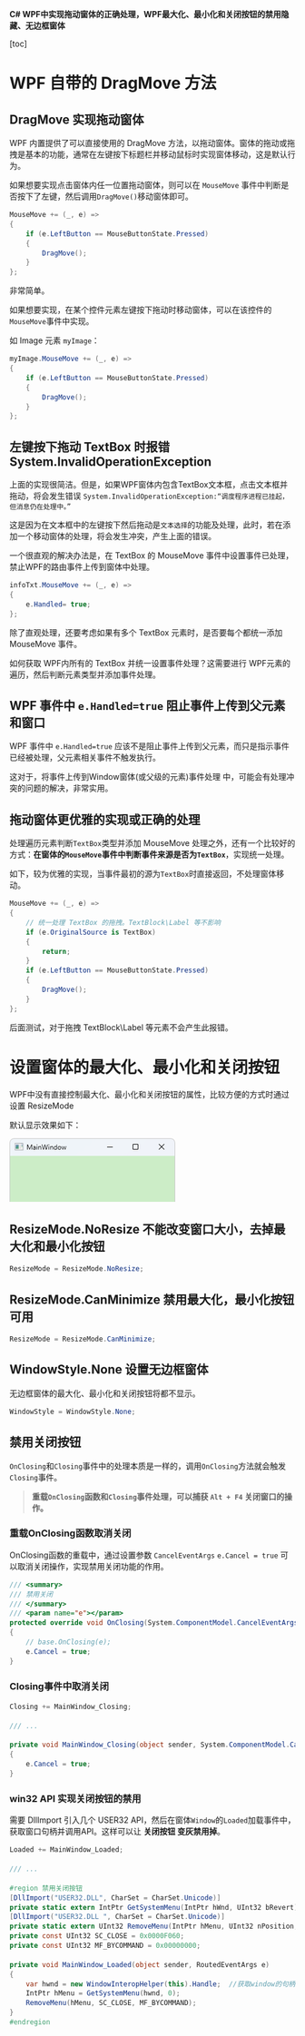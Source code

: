 **C# WPF中实现拖动窗体的正确处理，WPF最大化、最小化和关闭按钮的禁用隐藏、无边框窗体**

[toc]

# WPF 自带的 DragMove 方法

## DragMove 实现拖动窗体

WPF 内置提供了可以直接使用的 DragMove 方法，以拖动窗体。窗体的拖动或拖拽是基本的功能，通常在左键按下标题栏并移动鼠标时实现窗体移动，这是默认行为。

如果想要实现点击窗体内任一位置拖动窗体，则可以在 `MouseMove` 事件中判断是否按下了左键，然后调用`DragMove()`移动窗体即可。

```C#
MouseMove += (_, e) =>
{
    if (e.LeftButton == MouseButtonState.Pressed)
    {
        DragMove();
    }
};
```

非常简单。

如果想要实现，在某个控件元素左键按下拖动时移动窗体，可以在该控件的`MouseMove`事件中实现。

如 Image 元素 `myImage`：

```C#
myImage.MouseMove += (_, e) =>
{
    if (e.LeftButton == MouseButtonState.Pressed)
    {
        DragMove();
    }
};
```

## 左键按下拖动 TextBox 时报错 System.InvalidOperationException

上面的实现很简洁。但是，如果WPF窗体内包含TextBox文本框，点击文本框并拖动，将会发生错误 `System.InvalidOperationException:“调度程序进程已挂起，但消息仍在处理中。”`

这是因为在文本框中的左键按下然后拖动是`文本选择`的功能及处理，此时，若在添加一个移动窗体的处理，将会发生冲突，产生上面的错误。

一个很直观的解决办法是，在 TextBox 的 MouseMove 事件中设置事件已处理，禁止WPF的路由事件上传到窗体中处理。

```C#
infoTxt.MouseMove += (_, e) =>
{
    e.Handled= true;
};
```

除了直观处理，还要考虑如果有多个 TextBox 元素时，是否要每个都统一添加 MouseMove 事件。

如何获取 WPF内所有的 TextBox 并统一设置事件处理？这需要进行 WPF元素的遍历，然后判断元素类型并添加事件处理。

## WPF 事件中 `e.Handled=true` 阻止事件上传到父元素和窗口

 WPF 事件中 `e.Handled=true` 应该不是阻止事件上传到父元素，而只是指示事件已经被处理，父元素相关事件不触发执行。

 这对于，将事件上传到Window窗体(或父级的元素)事件处理 中，可能会有处理冲突的问题的解决，非常实用。

## 拖动窗体更优雅的实现或正确的处理

处理遍历元素判断`TextBox`类型并添加 MouseMove 处理之外，还有一个比较好的方式：**在窗体的`MouseMove`事件中判断事件来源是否为`TextBox`**，实现统一处理。

如下，较为优雅的实现，当事件最初的源为`TextBox`时直接返回，不处理窗体移动。

```C#
MouseMove += (_, e) =>
{
    // 统一处理 TextBox 的拖拽。TextBlock\Label 等不影响
    if (e.OriginalSource is TextBox)
    {
        return;
    }
    if (e.LeftButton == MouseButtonState.Pressed)
    {
        DragMove();
    }
};
```

后面测试，对于拖拽 TextBlock\Label 等元素不会产生此报错。

# 设置窗体的最大化、最小化和关闭按钮

WPF中没有直接控制最大化、最小化和关闭按钮的属性，比较方便的方式时通过设置 ResizeMode

默认显示效果如下：

![](img/20221212215128.png)  

## ResizeMode.NoResize 不能改变窗口大小，去掉最大化和最小化按钮

```C#
ResizeMode = ResizeMode.NoResize;
```
 
## ResizeMode.CanMinimize 禁用最大化，最小化按钮可用

```C#
ResizeMode = ResizeMode.CanMinimize;
```

## WindowStyle.None 设置无边框窗体

无边框窗体的最大化、最小化和关闭按钮将都不显示。

```C#
WindowStyle = WindowStyle.None;
```

## 禁用关闭按钮

`OnClosing`和`Closing`事件中的处理本质是一样的，调用`OnClosing`方法就会触发`Closing`事件。

> **重载`OnClosing`函数和`Closing`事件处理，可以捕获 `Alt + F4` 关闭窗口的操作。**

### 重载OnClosing函数取消关闭

OnClosing函数的重载中，通过设置参数 `CancelEventArgs` `e.Cancel = true` 可以取消关闭操作，实现禁用关闭功能的作用。

```C#
/// <summary>
/// 禁用关闭
/// </summary>
/// <param name="e"></param>
protected override void OnClosing(System.ComponentModel.CancelEventArgs e)
{
    // base.OnClosing(e);
    e.Cancel = true;
}
```

### Closing事件中取消关闭

```C#
Closing += MainWindow_Closing;

/// ...

private void MainWindow_Closing(object sender, System.ComponentModel.CancelEventArgs e)
{
    e.Cancel = true;
}
```

### win32 API 实现关闭按钮的禁用

需要 DllImport 引入几个 USER32 API，然后在窗体`Window`的`Loaded`加载事件中，获取窗口句柄并调用API。这样可以让 **关闭按钮 变灰禁用掉**。

```C#
Loaded += MainWindow_Loaded;

/// ...

#region 禁用关闭按钮
[DllImport("USER32.DLL", CharSet = CharSet.Unicode)]
private static extern IntPtr GetSystemMenu(IntPtr hWnd, UInt32 bRevert);
[DllImport("USER32.DLL ", CharSet = CharSet.Unicode)]
private static extern UInt32 RemoveMenu(IntPtr hMenu, UInt32 nPosition, UInt32 wFlags);
private const UInt32 SC_CLOSE = 0x0000F060;
private const UInt32 MF_BYCOMMAND = 0x00000000;

private void MainWindow_Loaded(object sender, RoutedEventArgs e)
{
    var hwnd = new WindowInteropHelper(this).Handle;  //获取window的句柄
    IntPtr hMenu = GetSystemMenu(hwnd, 0);
    RemoveMenu(hMenu, SC_CLOSE, MF_BYCOMMAND);
}
#endregion
```
